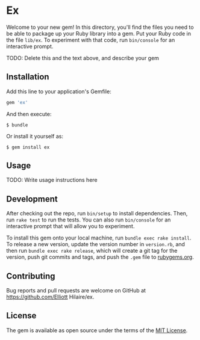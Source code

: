 # Ex

Welcome to your new gem! In this directory, you'll find the files you need to be able to package up your Ruby library into a gem. Put your Ruby code in the file `lib/ex`. To experiment with that code, run `bin/console` for an interactive prompt.

TODO: Delete this and the text above, and describe your gem

## Installation

Add this line to your application's Gemfile:

```ruby
gem 'ex'
```

And then execute:

    $ bundle

Or install it yourself as:

    $ gem install ex

## Usage

TODO: Write usage instructions here

## Development

After checking out the repo, run `bin/setup` to install dependencies. Then, run `rake test` to run the tests. You can also run `bin/console` for an interactive prompt that will allow you to experiment.

To install this gem onto your local machine, run `bundle exec rake install`. To release a new version, update the version number in `version.rb`, and then run `bundle exec rake release`, which will create a git tag for the version, push git commits and tags, and push the `.gem` file to [rubygems.org](https://rubygems.org).

## Contributing

Bug reports and pull requests are welcome on GitHub at https://github.com/Elliott Hilaire/ex.


## License

The gem is available as open source under the terms of the [MIT License](http://opensource.org/licenses/MIT).

